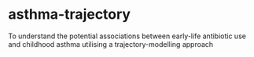 # asthma-trajectory
To understand the potential associations between early-life antibiotic use and childhood asthma utilising a trajectory-modelling approach
